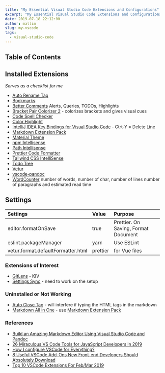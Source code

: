 ```yaml
---
title: "My Essential Visual Studio Code Extensions and Configurations"
excerpt: "My Essential Visual Studio Code Extensions and Configurations"
date: 2019-07-18 22:12:00
author: mallim
slug: my-vscode
tags:
  - visual-studio-code
---
```


## Table of Contents

## Installed Extensions

_Serves as a checklist for me_

- [Auto Rename Tag](https://marketplace.visualstudio.com/items?itemName=formulahendry.auto-rename-tag)
- [Bookmarks](https://marketplace.visualstudio.com/items?itemName=alefragnani.Bookmarks)
- [Better Comments](https://marketplace.visualstudio.com/items?itemName=aaron-bond.better-comments) Alerts, Queries, TODOs, Highlights
- [Bracket Pair Colorizer 2](https://marketplace.visualstudio.com/items?itemName=CoenraadS.bracket-pair-colorizer-2) - colorizes brackets and gives visual cues
- [Code Spell Checker](https://marketplace.visualstudio.com/items?itemName=streetsidesoftware.code-spell-checker)
- [Color Highlight](https://marketplace.visualstudio.com/items?itemName=naumovs.color-highlight)
- [IntelliJ IDEA Key Bindings for Visual Studio Code](https://marketplace.visualstudio.com/items?itemName=k--kato.intellij-idea-keybindings) - Ctrt-Y = Delete Line
- [Markdown Extension Pack](https://marketplace.visualstudio.com/items?itemName=bat67.markdown-extension-pack)
- [Material Theme](https://marketplace.visualstudio.com/items?itemName=Equinusocio.vsc-material-theme)
- [npm Intellisense](https://marketplace.visualstudio.com/items?itemName=christian-kohler.npm-intellisense)
- [Path Intellisense](https://marketplace.visualstudio.com/items?itemName=christian-kohler.path-intellisense)
- [Prettier Code Formatter](https://marketplace.visualstudio.com/items?itemName=esbenp.prettier-vscode)
- [Tailwind CSS IntelliSense](https://marketplace.visualstudio.com/items?itemName=bradlc.vscode-tailwindcss)
- [Todo Tree](https://marketplace.visualstudio.com/items?itemName=Gruntfuggly.todo-tree)
- [Vetur](https://marketplace.visualstudio.com/items?itemName=octref.vetur)
- [vscode-pandoc](https://marketplace.visualstudio.com/items?itemName=DougFinke.vscode-pandoc)
- [WordCounter](https://marketplace.visualstudio.com/items?itemName=kirozen.wordcounter) number of words, number of char, number of lines
  number of paragraphs and estimated read time

## Settings

| Settings                           | Value    | Purpose                              |
| :--------------------------------- | :------- | :----------------------------------- |
| editor.formatOnSave                | true     | Prettier. On Saving, Format Document |
| eslint.packageManager              | yarn     | Use ESLint                           |
| vetur.format.defaultFormatter.html | prettier | for Vue files                        |

### Extensions of Interest

- [GitLens](https://marketplace.visualstudio.com/items?itemName=eamodio.gitlens) - KIV
  <!-- TODO Settings Sync Setup need to setup before it is useful-->
- [Settings Sync](https://marketplace.visualstudio.com/items?itemName=Shan.code-settings-sync) - need to work on the setup

### Uninstalled or Not Working

- [Auto Close Tag](https://marketplace.visualstudio.com/items?itemName=formulahendry.auto-close-tag) - will interfere if typing the HTML tags in the markdown
- [Markdown All in One](https://marketplace.visualstudio.com/items?itemName=yzhang.markdown-all-in-one) - use [Markdown Extension Pack](https://marketplace.visualstudio.com/items?itemName=bat67.markdown-extension-pack)

### References

- [Build an Amazing Markdown Editor Using Visual Studio Code and Pandoc](https://thisdavej.com/build-an-amazing-markdown-editor-using-visual-studio-code-and-pandoc/)
- [26 Miraculous VS Code Tools for JavaScript Developers in 2019](https://dev.to/jsmanifest/26-miraculous-vs-code-tools-for-javascript-developers-in-2019-50gg)
- [How I configure VSCode for Everything?](https://hackernoon.com/how-i-configure-vscode-for-everything-7df65a316a52)
- [8 Useful VSCode Add-Ons New Front-end Developers Should Absolutely Download](https://medium.com/swlh/8-useful-vscode-add-ons-new-front-end-developers-should-absolutely-download-e77e6004d537)
- [Top 10 VSCode Extensions For Feb/Mar 2019](https://blog.usejournal.com/top-10-vscode-extensions-for-feb-mar-2019-e27a4b532a02)
